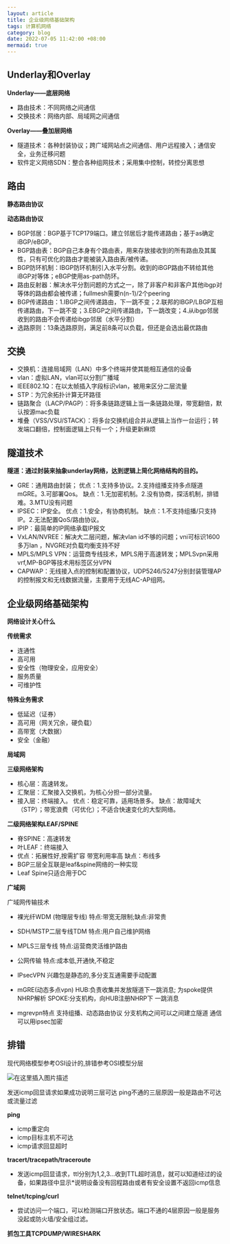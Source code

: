 ```yaml
---
layout: article
title: 企业级网络基础架构
tags: 计算机网络
category: blog
date: 2022-07-05 11:42:00 +08:00
mermaid: true
---
```

## Underlay和Overlay
**Underlay——底层网络**
- 路由技术：不同网络之间通信
- 交换技术：网络内部、局域网之间通信

**Overlay——叠加层网络**
- 隧道技术：各种封装协议；跨广域网站点之间通信、用户远程接入；通信安全，业务迁移问题
- 软件定义网络SDN：整合各种组网技术；采用集中控制，转控分离思想

## 路由
**静态路由协议**

**动态路由协议**
- BGP邻居：BGP基于TCP179端口。建立邻居后才能传递路由；基于as确定iBGP/eBGP。
- BGP路由表：BGP自己本身有个路由表，用来存放接收到的所有路由及其属性，只有可优化的路由才能被装入路由表/被传递。
- BGP防环机制：IBGP防环机制引入水平分割。收到的iBGP路由不转给其他iBGP对等体；eBGP使用as-path防环。
- 路由反射器：解决水平分割问题的方式之一，除了非客户和非客户其他ibgp对等体的路由都会被传递；fullmesh需要n(n-1)/2个peering
- BGP传递路由：1.IBGP之间传递路由，下一跳不变；2.联邦的IBGP/LBGP互相传递路由，下一跳不变；3.EBGP之间传递路由，下一跳改变；4.从ibgp邻居收到的路由不会传递给ibgp邻居（水平分割）
- 选路原则：13条选路原则，满足前8条可以负载，但还是会选出最优路由


## 交换
- 交换机：连接局域网（LAN）中多个终端并使其能相互通信的设备
- vlan：虚拟LAN，vlan可以分割广播域
- IEEE802.1Q：在以太帧插入字段标识vlan，被用来区分二层流量
- STP：为冗余拓扑计算无环路径
- 链路聚合（LACP/PAGP）：将多条链路逻辑上当一条链路处理，带宽翻倍，默认按源mac负载
- 堆叠（VSS/VSU/STACK）：将多台交换机组合并从逻辑上当作一台运行；转发端口翻倍，控制面逻辑上只有一个；升级更新麻烦
## 隧道技术
 **隧道：通过封装来抽象underlay网络，达到逻辑上简化网络结构的目的。**
- GRE：通用路由封装；
  优点：1.支持多协议。2.支持组播支持多点隧道mGRE。3.可部署Qos。
  缺点：1.无加密机制。2.没有协商，探活机制，排错难。3.MTU没有问题
- IPSEC：IP安全。
  优点：1.安全，有协商机制。
  缺点：1.不支持组播/只支持IP。2.无法配置QoS/路由协议。
- IPIP：最简单的IP网络承载IP报文
-  VxLAN/NVREE：解决大二层问题，解决vlan id不够的问题；vni可标识1600多万lan
   ，NVGRE对负载均衡支持不好
-  MPLS/MPLS VPN：运营商专线技术，MPLS用于高速转发；MPLSvpn采用vrf,MP-BGP等技术用标签区分VPN
- CAPWAP：无线接入点的控制和配置协议，UDP5246/5247分别封装管理AP的控制报文和无线数据流量，主要用于无线AC-AP组网。
## 企业级网络基础架构

**网络设计关心什么**

**传统需求**
- 连通性
- 高可用
- 安全性（物理安全，应用安全）
- 服务质量
- 可维护性

**特殊业务需求**
- 低延迟（证券）
- 高可用（网关冗余，硬负载）
- 高带宽（大数据）
- 安全（金融）

**局域网**

**三级网络架构**
- 核心层：高速转发。
- 汇聚层：汇聚接入交换机，为核心分担一部分流量。
- 接入层：终端接入。
  优点：稳定可靠，适用场景多。
  缺点：故障域大（STP）；带宽浪费（可优化）；不适合快速变化的大型网络。
 
 **二级网络架构LEAF/SPINE**
 - 脊SPINE：高速转发
 - 叶LEAF：终端接入
-  优点：拓展性好,按需扩容 带宽利用率高
   缺点：布线多
- BGP三层全互联是leaf&spine网络的一种实现
- Leaf Spine只适合用于DC

**广域网**
  
   广域网传输技术

- 裸光纤WDM (物理层专线)
  特点:带宽无限制;缺点:非常贵 
- SDH/MSTP二层专线TDM
  特点:用户自己维护网络
- MPLS三层专线
  特点:运营商灵活维护路由
- 公网传输
  特点:成本低,开通快,不稳定

- IPsecVPN
兴趣包是静态的,多分支互通需要手动配置
- mGRE(动态多点vpn) 
HUB:负责收集并发放隧道下一跳消息; 为spoke提供NHRP解析 
SPOKE:分支机构，向HUB注册NHRP下 一跳消息
- mgrevpn特点
  支持组播、动态路由协议 分支机构之间可以之间建立隧道 通信 可以用ipsec加密



## 排错
现代网络模型参考OSI设计的,排错参考OSI模型分层


![在这里插入图片描述](https://img-blog.csdnimg.cn/c2389cb8771c4e1e8ee9d09fd1c825b9.jpeg)


发送icmp回显请求如果成功说明三层可达 ping不通的三层原因一般是路由不可达或流量过滤

**ping**
- icmp重定向
- icmp目标主机不可达
- icmp请求回显超时

**tracert/tracepath/traceroute**
- 发送icmp回显请求，ttl分别为1,2,3...收到TTL超时消息，就可以知道经过的设备，如果路径中显示*说明设备没有回程路由或者有安全设置不返回icmp信息

**telnet/tcping/curl**
- 尝试访问一个端口，可以检测端口开放状态。端口不通的4层原因一般是服务没起或防火墙/安全组过滤。

**抓包工具TCPDUMP/WIRESHARK**



